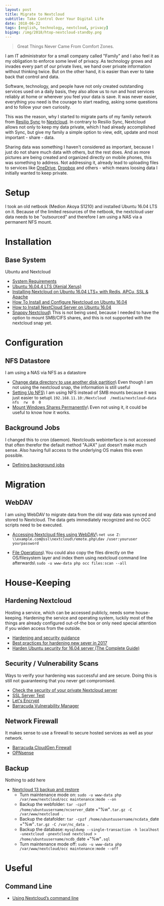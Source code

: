 ```yaml
---
layout: post
title: Migrate to Nextcloud
subtitle: Take Control Over Your Digital Life
date: 2018-06-22
tags: [english, technology, nextcloud, privacy]
bigimg: /img/2018/htop-nextcloud-standby.png
---
```


> Great Things Never Came From Comfort Zones.

I am IT administrator for a small company called "Family" and I also feel it as my obligation to enforce some level of privacy. As technology grows and invades every part of our private lives, we hand over private information without thinking twice. But on the other hand, it is easier than ever to take back that control and data.

Software, technology, and people have not only created outstanding services used on a daily basis, they also allow us to run and host services reliably at home or wherever you feel your data is save. It was never easier, everything you need is the courage to start reading, asking some questions and to follow your own curiosity.

This was the reason, why I started to migrate parts of my family network from [Resilio Sync](https://www.resilio.com/individuals/) to [Nextcloud](https://www.nextcloud.com). In contrary to Resilio Sync, Nextcloud allows not only to keep my data private, which I had already accomplished with Sync, but give my family a simple option to view, edit, update and most important - share - data.

Sharing data was something I haven't considered as important, because I just do not share much data with others, but the rest does. And as more pictures are being created and  organized directly on mobile phones, this was something to address. Not addressing it, already lead to uploading files to services like [OneDrive](https://onedrive.live.com/), [Dropbox](https://www.dropbox.com) and others - which means loosing data I initially wanted to keep private.

# Setup
I took an old netbook (Medion Akoya S1210) and installed Ubuntu 16.04 LTS on it. Because of the limited resources of the netbook, the nextcloud user data needs to be "outsourced" and therefore I am using a NAS via a permanent NFS mount.

# Installation
## Base System
Ubuntu and Nextcloud

* [System Requirements](https://docs.nextcloud.com/server/13/admin_manual/installation/system_requirements.html)
* [Ubuntu 16.04.4 LTS (Xenial Xerus)](http://releases.ubuntu.com/16.04/)
* [Installing Nextcloud on Ubuntu 16.04 LTS+ with Redis, APCu, SSL & Apache](https://bayton.org/docs/nextcloud/installing-nextcloud-on-ubuntu-16-04-lts-with-redis-apcu-ssl-apache/)
* [How To Install and Configure Nextcloud on Ubuntu 16.04](https://www.digitalocean.com/community/tutorials/how-to-install-and-configure-nextcloud-on-ubuntu-16-04)
* [How to Install NextCloud Server on Ubuntu 16.04](https://www.youtube.com/watch?v=nXr_muYB6xI)
* [Snappy Nextcloud](https://github.com/nextcloud/nextcloud-snap)\\
This is not being used, because I needed to have the option to mount SMB/CIFS shares, and this is not supported with the nextcloud snap yet.

# Configuration
## NFS Datastore
I am using a NAS via NFS as a datastore

* [Change data directory to use another disk partition](https://github.com/nextcloud/nextcloud-snap/wiki/Change-data-directory-to-use-another-disk-partition)\\
Even though I am not using the nextcloud snap, the information is still useful
* [Setting Up NFS](https://help.ubuntu.com/community/SettingUpNFSHowTo)\\
I am using NFS instead of SMB mounts because it was just easier to setup\\
`192.168.11.10:/Nextcloud  /media/nextcloud-data  nfs  rw  0  0`
* [Mount Windows Shares Permanently](https://wiki.ubuntu.com/MountWindowsSharesPermanently)\\
Even not using it, it could be useful to know how it works.

## Background Jobs
I changed this to cron (daemon). Nextclouds webinterface is not accessed that often therefor the default method "AJAX" just doesn't make much sense. Also having full access to the underlying OS makes this even possible.

* [Defining background jobs](https://docs.nextcloud.com/server/13/admin_manual/configuration_server/background_jobs_configuration.html)

# Migration
## WebDAV
I am using WebDAV to migrate data from the old way data was synced and stored to Nextcloud. The data gets immediately recognized and no OCC scripts need to be executed.

* [Accessing Nextcloud files using WebDAV](https://docs.nextcloud.com/server/13/user_manual/files/access_webdav.html)\\
`net use Z: \\example.com@ssl\nextcloud\remote.php\dav /user:youruser yourpassword`

* [File Operations](https://docs.nextcloud.com/server/13/admin_manual/configuration_server/occ_command.html#file-operations-label)\\
You could also copy the files directly on the OS/filesystem layer and index them using nextcloud command line afterwards\\
`sudo -u www-data php occ files:scan --all`

# House-Keeping
## Hardening Nextcloud
Hosting a service, which can be accessed publicly, needs some house-keeping. Hardening the service and operating system, luckily most of the things are already configured out-of-the box or only need special attention if you widen access from the outside.

* [Hardening and security guidance](https://docs.nextcloud.com/server/13/admin_manual/configuration_server/harden_server.html)
* [Best practices for hardening new sever in 2017](https://www.digitalocean.com/community/questions/best-practices-for-hardening-new-sever-in-2017)
* [Harden Ubuntu security for 16.04 server (The Complete Guide)](https://poweruphosting.com/blog/ubuntu-security/)

## Security / Vulnerability Scans
Ways to verify your hardening was successful and are secure. Doing this is still not guaranteeing that you never get compromised.

* [Check the security of your private Nextcloud server](https://scan.nextcloud.com/)
* [SSL Server Test](https://www.ssllabs.com/ssltest/index.html)
* [Let's Encrypt](https://www.letsencrypt.com)
* [Barracuda Vulnerability Manager](https://bvm.barracudanetworks.com)

## Network Firewall
It makes sense to use a firewall to secure hosted services as well as your network.

* [Barracuda CloudGen Firewall](https://www.barracuda.com/products/nextgenfirewall_f)
* [OPNsense](https://opnsense.org/)

## Backup
Nothing to add here

* [Nextcloud 13 backup and restore](https://www.c-rieger.de/nextcloud-backup-and-restore/)
    * Turn maintenance mode on: `sudo -u www-data php /var/www/nextcloud/occ maintenance:mode --on`
    * Backup the webfolder: `tar -cpzf /home/ubuntuusername/ncserver_`date +"%w"`.tar.gz -C /var/www/nextcloud .`
    * Backup the datafolder: `tar -cpzf /home/ubuntuusername/ncdata_`date +"%w"`.tar.gz -C /var/nc_data .`
    * Backup the database: `mysqldump --single-transaction -h localhost -unextcloud -pnextcloud nextcloud > /home/ubuntuusername/ncdb_`date +"%w"`.sql`
    * Turn maintenance mode off: `sudo -u www-data php /var/www/nextcloud/occ maintenance:mode --off`

# Useful
## Command Line
* [Using Nextcloud’s command line](https://www.c-rieger.de/using-nextclouds-command-line/#eins)
